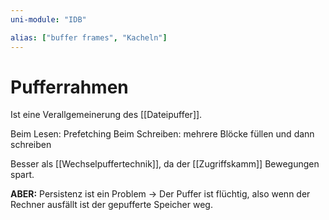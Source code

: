 ```yaml
---
uni-module: "IDB"

alias: ["buffer frames", "Kacheln"]
---
```


# Pufferrahmen

Ist eine Verallgemeinerung des [[Dateipuffer]].

Beim Lesen: Prefetching
Beim Schreiben: mehrere Blöcke füllen und dann schreiben

Besser als [[Wechselpuffertechnik]], da der [[Zugriffskamm]] Bewegungen spart.

**ABER:** Persistenz ist ein Problem → Der Puffer ist flüchtig, also wenn der Rechner ausfällt ist der gepufferte Speicher weg.
